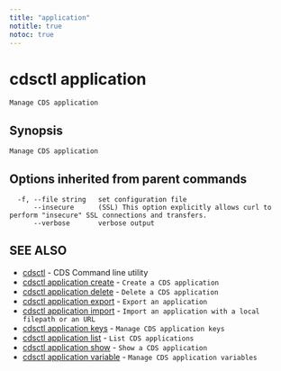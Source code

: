 ```yaml
---
title: "application"
notitle: true
notoc: true
---
```

# cdsctl application

`Manage CDS application`

## Synopsis

`Manage CDS application`

## Options inherited from parent commands

```
  -f, --file string   set configuration file
      --insecure      (SSL) This option explicitly allows curl to perform "insecure" SSL connections and transfers.
      --verbose       verbose output
```

## SEE ALSO

* [cdsctl](/docs/components/cdsctl/cdsctl/)	 - CDS Command line utility
* [cdsctl application create](/docs/components/cdsctl/application/create/)	 - `Create a CDS application`
* [cdsctl application delete](/docs/components/cdsctl/application/delete/)	 - `Delete a CDS application`
* [cdsctl application export](/docs/components/cdsctl/application/export/)	 - `Export an application`
* [cdsctl application import](/docs/components/cdsctl/application/import/)	 - `Import an application with a local filepath or an URL`
* [cdsctl application keys](/docs/components/cdsctl/application/keys/)	 - `Manage CDS application keys`
* [cdsctl application list](/docs/components/cdsctl/application/list/)	 - `List CDS applications`
* [cdsctl application show](/docs/components/cdsctl/application/show/)	 - `Show a CDS application`
* [cdsctl application variable](/docs/components/cdsctl/application/variable/)	 - `Manage CDS application variables`

